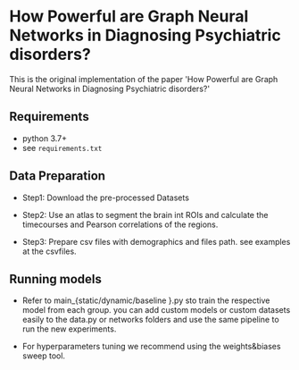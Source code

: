 # How Powerful are Graph Neural Networks in Diagnosing Psychiatric disorders?

This is the original implementation of the paper 'How Powerful are Graph Neural Networks in Diagnosing Psychiatric disorders?'



## Requirements
- python 3.7+
- see `requirements.txt`


## Data Preparation

- Step1: Download the pre-processed Datasets

- Step2: Use an atlas to segment the brain int ROIs and calculate the timecourses and Pearson correlations of the regions.

- Step3: Prepare csv files with demographics and files path. see examples at the csvfiles.

## Running models

-  Refer to main_{static/dynamic/baseline }.py sto train the respective model from each group. you can add custom models or custom datasets easily to the data.py or networks folders and use the same pipeline to run the new experiments.


- For hyperparameters tuning we recommend using the weights&biases sweep tool.
